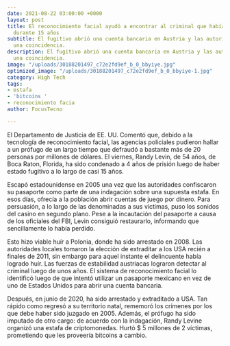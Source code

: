 ```yaml
---
date: 2021-08-22 03:00:00 +0000
layout: post
title: El reconocimiento facial ayudó a encontrar al criminal que había estado buscando
  durante 15 años
subtitle: El fugitivo abrió una cuenta bancaria en Austria y las autoridades encontraron
  una coincidencia.
description: El fugitivo abrió una cuenta bancaria en Austria y las autoridades encontraron
  una coincidencia.
image: "/uploads/30188201497_c72e2fd9ef_b_0_bbyiye.jpg"
optimized_image: "/uploads/30188201497_c72e2fd9ef_b_0_bbyiye-1.jpg"
category: High Tech
tags:
- estafa
- 'bitcoins '
- reconocimiento facia
author: FocusTecno

---
```

El Departamento de Justicia de EE. UU. Comentó que, debido a la tecnología de reconocimiento facial, las agencias policiales pudieron hallar a un prófugo de un largo tiempo que defraudó a bastante más de 20 personas por millones de dólares. El viernes, Randy Levin, de 54 años, de Boca Raton, Florida, ha sido condenado a 4 años de prisión luego de haber estado fugitivo a lo largo de casi 15 años.

Escapó estadounidense en 2005 una vez que las autoridades confiscaron su pasaporte como parte de una indagación sobre una supuesta estafa. En esos días, ofrecía a la población abrir cuentas de juego por dinero. Para persuasión, a lo largo de las denominadas a sus víctimas, puso los sonidos del casino en segundo plano. Pese a la incautación del pasaporte a causa de los oficiales del FBI, Levin consiguió restaurarlo, informando que sencillamente lo había perdido.

Esto hizo viable huír a Polonia, donde ha sido arrestado en 2008. Las autoridades locales tomaron la elección de extraditar a los USA recién a finales de 2011, sin embargo para aquel instante el delincuente había logrado huír. Las fuerzas de estabilidad austriacas lograron detectar al criminal luego de unos años. El sistema de reconocimiento facial lo identificó luego de que intentó utilizar un pasaporte mexicano en vez de uno de Estados Unidos para abrir una cuenta bancaria.

Después, en junio de 2020, ha sido arrestado y extraditado a USA. Tan rápido como regresó a su territorio natal, rememoró los crímenes por los que debe haber sido juzgado en 2005. Además, el prófugo ha sido imputado de otro cargo: de acuerdo con la indagación, Randy Levine organizó una estafa de criptomonedas. Hurtó $ 5 millones de 2 víctimas, prometiendo que les proveería bitcoins a cambio.